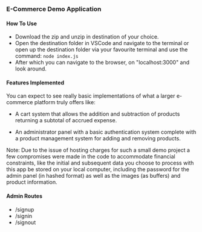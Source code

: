 ### E-Commerce Demo Application

#### How To Use

* Download the zip and unzip in destination of your choice.
* Open the destination folder in VSCode and navigate to the terminal or open up the destination folder via your favourite terminal and use the command:
`node index.js`
* After which you can navigate to the browser, on "localhost:3000" and look around.

#### Features Implemented

You can expect to see really basic implementations of what a larger e-commerce platform truly offers like:

* A cart system that allows the addition and subtraction of products returning a subtotal of accrued expense.

* An administrator panel with a basic authentication system complete with a product management system for adding and removing products.

Note: Due to the issue of hosting charges for such a small demo project a few compromises were made in the code to accommodate financial constraints, like the initial and subsequent data you choose to process with this app be stored on your local computer, including the password for the admin panel (in hashed format) as well as the images (as buffers) and product information.

#### Admin Routes

* /signup
* /signin
* /signout